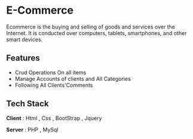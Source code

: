 # E-Commerce

Ecommerce is the buying and selling of goods and services over the Internet.
It is conducted over computers, tablets, smartphones, and other smart devices.
## Features

- Crud Operations On all items
- Manage Accounts of clients and All Categories
- Following All Clients'Comments


## Tech Stack
**Client** : Html , Css , BootStrap , Jquery

**Server** : PHP , MySql
